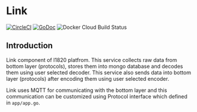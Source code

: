 # Link
[![CircleCI](https://circleci.com/gh/I1820/link.svg?style=svg)](https://circleci.com/gh/I1820/link)
[![GoDoc](https://img.shields.io/badge/godoc-reference-blue.svg?style=flat-square)](https://godoc.org/github.com/I1820/link)
![Docker Cloud Build Status](https://img.shields.io/docker/cloud/build/i1820/link.svg?style=flat-square)

## Introduction

Link component of I1820 platfrom. This service collects
raw data from bottom layer (protocols), stores them into mongo database
and decodes them using user selected decoder.
This service also sends data into bottom layer (protocols) after
encoding them using user selected encoder.

Link uses MQTT for communicating with the bottom layer and this communication can be customized
using Protocol interface which defined in `app/app.go`.
